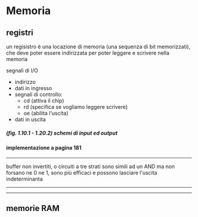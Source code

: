 # Memoria

## registri

un regisistro è una locazione di memoria (una sequenza di bit memorizzati), che deve poter essere indirizzata per
poter leggere e scrivere nella memoria


segnali di I/O
* indirizzo
* dati in ingresso
* segnali di controllo:
  * cd (attiva il chip)
  * rd (specifica se vogliamo leggere scrivere)  
  * oe (abilita l'uscita)
* dati in uscita

##### (fig. 1.10.1 - 1.20.2) schemi di input ed output

#### implementazione a pagina 181

---
buffer non invertiti, o circuiti a tre strati
sono simili ad un AND ma non forsano ne 0 ne 1,
sono più efficaci e possono lasciare l'uscita indeterminanta

---
---
## memorie RAM
